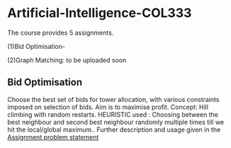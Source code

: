 # Artificial-Intelligence-COL333

The course provides 5 assignments.

(1)Bid Optimisation- 

(2)Graph Matching: to be uploaded soon

## Bid Optimisation

Choose the best set of bids for tower allocation, with various constraints imposed on selection of bids. Aim is to maximise profit. Concept: Hill climbing with random restarts. HEURISTIC used : Choosing between the best neighbour and second best neighbour randomly multiple times till we hit the local/global maximum.. Further description and usage given in the [Assignment problem statement](https://github.com/udayinbiswas/Artificial-Intelligence/blob/master/A1%20(1).pdf)




  


